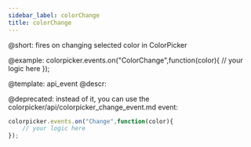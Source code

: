 ```yaml
---
sidebar_label: colorChange
title: colorChange
---          
```


@short:
fires on changing selected color in ColorPicker



@example:
colorpicker.events.on("ColorChange",function(color){
	// your logic here
});


@template: api_event
@descr:

@deprecated: instead of it, you can use the colorpicker/api/colorpicker_change_event.md event:

~~~js
colorpicker.events.on("Change",function(color){
    // your logic here
});
~~~
